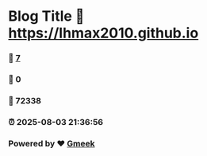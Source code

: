 # Blog Title :link: https://lhmax2010.github.io 
### :page_facing_up: [7](https://lhmax2010.github.io/tag.html) 
### :speech_balloon: 0 
### :hibiscus: 72338 
### :alarm_clock: 2025-08-03 21:36:56 
### Powered by :heart: [Gmeek](https://github.com/Meekdai/Gmeek)
